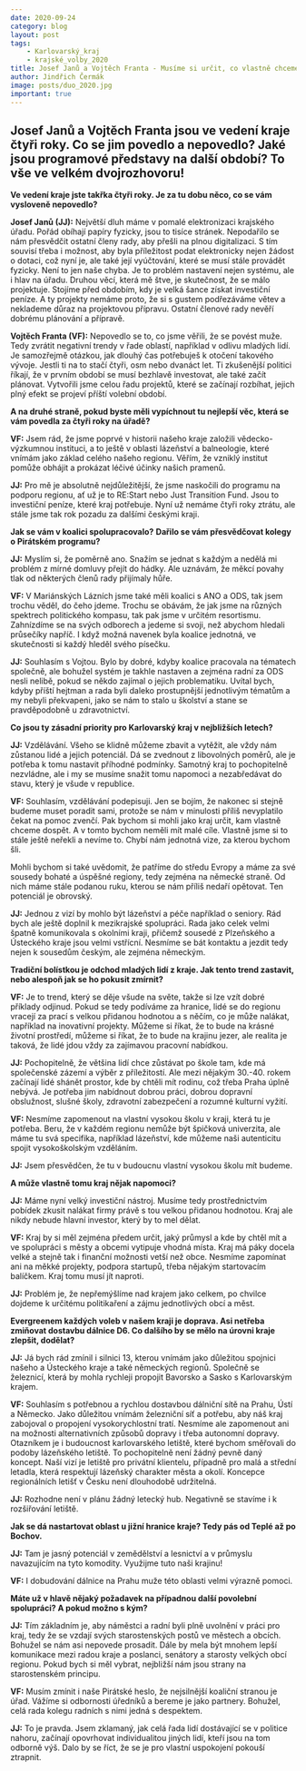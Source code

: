 ```yaml
---
date: 2020-09-24
category: blog
layout: post
tags:
    - Karlovarský_kraj
    - krajské_volby_2020
title: Josef Janů a Vojtěch Franta - Musíme si určit, co vlastně chceme
author: Jindřich Čermák
image: posts/duo_2020.jpg
important: true
---
```


## **Josef Janů a Vojtěch Franta jsou ve vedení kraje čtyři roky. Co se jim povedlo a nepovedlo? Jaké jsou programové představy na další období? To vše ve velkém dvojrozhovoru!**

**Ve vedení kraje jste takřka čtyři roky. Je za tu dobu něco, co se vám vysloveně nepovedlo?**

**Josef Janů (JJ):** Největší dluh máme v pomalé elektronizaci krajského úřadu. Pořád obíhají papíry fyzicky, jsou to tisíce stránek. Nepodařilo se nám přesvědčit ostatní členy rady, aby přešli na plnou digitalizaci. S tím souvisí třeba i možnost, aby byla příležitost podat elektronicky nejen žádost o dotaci, což nyní je, ale také její vyúčtování, které se musí stále provádět fyzicky. Není to jen naše chyba. Je to problém nastavení nejen systému, ale i hlav na úřadu. Druhou věcí, která mě štve, je skutečnost, že se málo projektuje. Stojíme před obdobím, kdy je velká šance získat investiční peníze. A ty projekty nemáme proto, že si s gustem podřezáváme větev a neklademe důraz na projektovou přípravu. Ostatní členové rady nevěří dobrému plánování a přípravě.

**Vojtěch Franta (VF):** Nepovedlo se to, co jsme věřili, že se povést muže. Tedy zvrátit negativní trendy v řade oblastí, například v odlivu mladých lidí. Je samozřejmě otázkou, jak dlouhý čas potřebuješ k otočení takového vývoje. Jestli ti na to stačí čtyři, osm nebo dvanáct let. Ti zkušenější politici říkají, že v prvním období se musí bezhlavě investovat, ale také začít plánovat. Vytvořili jsme celou řadu projektů, které se začínají rozbíhat, jejich plný efekt se projeví příští volební období.

**A na druhé straně, pokud byste měli vypíchnout tu nejlepší věc, která se vám povedla za čtyři roky na úřadě?**

**VF:** Jsem rád, že jsme poprvé v historii našeho kraje založili vědecko-výzkumnou instituci, a to ještě v oblasti lázeňství a balneologie, které vnímám jako základ celého našeho regionu. Věřím, že vzniklý institut pomůže obhájit a prokázat léčivé účinky našich pramenů.

**JJ:** Pro mě je absolutně nejdůležitější, že jsme naskočili do programu na podporu regionu, ať už je to RE:Start nebo Just Transition Fund. Jsou to investiční peníze, které kraj potřebuje. Nyní už nemáme čtyři roky ztrátu, ale stále jsme tak rok pozadu za dalšími českými kraji.

**Jak se vám v koalici spolupracovalo?** **Dařilo se vám přesvědčovat kolegy** **o Pirátském programu?**

**JJ:** Myslím si, že poměrně ano. Snažím se jednat s každým a nedělá mi problém z mírné domluvy přejít do hádky. Ale uznávám, že měkcí povahy tlak od některých členů rady přijímaly hůře.

**VF:** V Mariánských Lázních jsme také měli koalici s ANO a ODS, tak jsem trochu věděl, do čeho jdeme. Trochu se obávám, že jak jsme na různých spektrech politického kompasu, tak pak jsme v určitém resortismu. Zahnízdíme se na svých odborech a jedeme si svoji, než abychom hledali průsečíky napříč. I když možná navenek byla koalice jednotná, ve skutečnosti si každý hleděl svého písečku.

**JJ:** Souhlasím s Vojtou. Bylo by dobré, kdyby koalice pracovala na tématech společně, ale bohužel systém je takhle nastaven a zejména radní za ODS nesli nelibě, pokud se někdo zajímal o jejich problematiku. Uvítal bych, kdyby příští hejtman a rada byli daleko prostupnější jednotlivým tématům a my nebyli překvapeni, jako se nám to stalo u školství a stane se pravděpodobně u zdravotnictví.

**Co jsou ty zásadní priority pro Karlovarský kraj v nejbližších letech?**

**JJ:** Vzdělávání. Všeho se klidně můžeme  zbavit a vytěžit, ale vždy nám  zůstanou lidé a jejich potenciál. Dá se  zvednout z libovolných poměrů, ale  je potřeba k tomu nastavit příhodné  podmínky. Samotný kraj to pochopitelně  nezvládne, ale i my se musíme  snažit tomu napomoci a nezabředávat  do stavu, který je všude v republice.

**VF:** Souhlasím, vzdělávání podepisuji. Jen se bojím, že nakonec si stejně budeme muset poradit sami, protože se nám v minulosti příliš nevyplatilo čekat na pomoc zvenčí. Pak bychom si mohli jako kraj určit, kam vlastně chceme dospět. A v tomto bychom neměli mít malé cíle. Vlastně jsme si to stále ještě neřekli a nevíme to. Chybí nám jednotná vize, za kterou bychom šli.

Mohli bychom si také uvědomit, že patříme do středu Evropy a máme za své sousedy bohaté a úspěšné regiony, tedy zejména na německé straně. Od nich máme stále podanou ruku, kterou se nám příliš nedaří opětovat. Ten potenciál je obrovský.

**JJ:** Jednou z vizí by mohlo být lázeňství a péče například o seniory. Rád bych ale ještě doplnil k mezikrajské spolupráci. Rada jako celek velmi špatně komunikovala s okolními kraji, přičemž sousedé z Plzeňského a Ústeckého kraje jsou velmi vstřícní. Nesmíme se bát kontaktu a jezdit tedy nejen k sousedům českým, ale zejména německým.

**Tradiční bolístkou je odchod mladých lidí z kraje. Jak tento trend zastavit, nebo alespoň jak se ho pokusit zmírnit?**

**VF:** Je to trend, který se děje všude na světe, takže si lze vzít dobré příklady odjinud. Pokud se tedy podíváme za hranice, lidé se do regionu vracejí za prací s velkou přidanou hodnotou a s něčím, co je může nalákat, například na inovativní projekty. Můžeme si říkat, že to bude na krásné životní prostředí, můžeme si říkat, že to bude na krajinu jezer, ale realita je taková, že lidé jdou vždy za zajímavou pracovní nabídkou.

**JJ:** Pochopitelně, že většina lidí chce zůstávat po škole tam, kde má společenské zázemí a výběr z příležitostí. Ale mezi nějakým 30.-40. rokem začínají lidé shánět prostor, kde by chtěli mít rodinu, což třeba Praha úplně nebývá. Je potřeba jim nabídnout dobrou práci, dobrou dopravní obslužnost, slušné školy, zdravotní zabezpečení a rozumné kulturní vyžití.

**VF:** Nesmíme zapomenout na vlastní vysokou školu v kraji, která tu je potřeba. Beru, že v každém regionu nemůže být špičková univerzita, ale máme tu svá specifika, například lázeňství, kde můžeme naši autenticitu spojit vysokoškolským vzděláním.

**JJ:** Jsem přesvědčen, že tu v budoucnu vlastní vysokou školu mít budeme.

**A může vlastně tomu kraj nějak napomoci?**

**JJ:** Máme nyní velký investiční nástroj.  Musíme tedy prostřednictvím pobídek  zkusit nalákat firmy právě s tou  velkou přidanou hodnotou. Kraj ale  nikdy nebude hlavní investor, který by  to mel dělat.

**VF:** Kraj by si měl zejména předem určit, jaký průmysl a kde by chtěl mít a ve spolupráci s městy a obcemi vytipuje vhodná místa. Kraj má páky docela velké a stejně tak i finanční možnosti vetší než obce. Nesmíme zapomínat ani na měkké projekty, podpora startupů, třeba nějakým startovacím balíčkem. Kraj tomu musí jít naproti.

**JJ:** Problém je, že nepřemýšlíme nad krajem jako celkem, po chvilce dojdeme k určitému politikaření a zájmu jednotlivých obcí a měst.

**Evergreenem každých voleb v našem kraji je doprava. Asi netřeba zmiňovat dostavbu dálnice D6. Co dalšího by se mělo na úrovni kraje zlepšit, dodělat?**

**JJ:** Já bych rád zmínil i silnici 13, kterou vnímám jako důležitou spojnici našeho a Ústeckého kraje a také německých regionů. Společně se železnicí, která by mohla rychleji propojit Bavorsko a Sasko s Karlovarským krajem.

**VF:** Souhlasím s potřebnou a rychlou dostavbou dálniční sítě na Prahu, Ústí a Německo. Jako důležitou vnímám železniční síť a potřebu, aby náš kraj zabojoval o propojení vysokorychlostní tratí. Nesmíme ale zapomenout ani na možnosti alternativních způsobů dopravy i třeba autonomní dopravy. Otazníkem je i budoucnost karlovarského letiště, které bychom směřovali do podoby lázeňského letiště. To pochopitelně není žádný pevně daný koncept. Naší vizí je letiště pro privátní klientelu, případně pro malá a střední letadla, která respektují lázeňský charakter města a okolí. Koncepce regionálních letišť v Česku není dlouhodobě udržitelná.

**JJ:** Rozhodne není v plánu žádný letecký hub. Negativně se stavíme i k rozšiřování letiště.

**Jak se dá nastartovat oblast u jižní hranice kraje? Tedy pás od Teplé až po Bochov.**

**JJ:** Tam je jasný potenciál v zemědělství a lesnictví a v průmyslu navazujícím na tyto komodity. Využijme tuto naši krajinu!

**VF:** I dobudování dálnice na Prahu muže této oblasti velmi výrazně pomoci.

**Máte už v hlavě nějaký požadavek na případnou další povolební spolupráci? A pokud možno s kým?**

**JJ:** Tím základním je, aby náměstci a radní byli plně uvolnění v práci pro kraj, tedy že se vzdají svých starostenských postů ve městech a obcích. Bohužel se nám asi nepovede prosadit. Dále by mela být mnohem lepší komunikace mezi radou kraje a poslanci, senátory a starosty velkých obcí regionu. Pokud bych si měl vybrat, nejbližší nám jsou strany na starostenském principu.

**VF:** Musím zmínit i naše Pirátské heslo, že nejsilnější koaliční stranou je úřad. Vážíme si odbornosti úředníků a bereme je jako partnery. Bohužel, celá rada kolegu radních s nimi jedná s despektem.

**JJ:** To je pravda. Jsem zklamaný, jak celá řada lidí dostávající se v politice nahoru, začínají opovrhovat individualitou jiných lidí, kteří jsou na tom odborně výš. Dalo by se říct, že se je pro vlastní uspokojení pokouší  ztrapnit.
